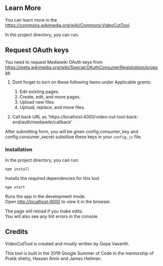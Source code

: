 ## Learn More

You can learn more in the https://commons.wikimedia.org/wiki/Commons:VideoCutTool.

In the project directory, you can run:

## Request OAuth keys

You need to request Mediawiki OAuth keys from https://meta.wikimedia.org/wiki/Special:OAuthConsumerRegistration/propose.

1. Dont forget to turn on these following items under Applicable grants:

	1. Edit existing pages.
	2. Create, edit, and move pages.
	3. Upload new files.
	4. Upload, replace, and move files.

2. Call back URL as 'https://localhost:4000/video-cut-tool-back-end/auth/mediawiki/callback'
	
After submitting form, you will be given config.consumer_key and config.consumer_secret substitue these keys in your `config.js` file.

### Installation

In the project directory, you can run:

`npm install`

Installs the required dependencies for this tool

`npm start`

Runs the app in the development mode.<br>
Open [http://localhost:4000](http://localhost:4000) to view it in the browser.

The page will reload if you make edits.<br>
You will also see any lint errors in the console.

## Credits

VideoCutTool is created and mostly written by Gopa Vasanth.

This tool is built in the 2019 Google Summer of Code in the mentorship of
Pratik shetty, Hassan Amin and James Heilman.
